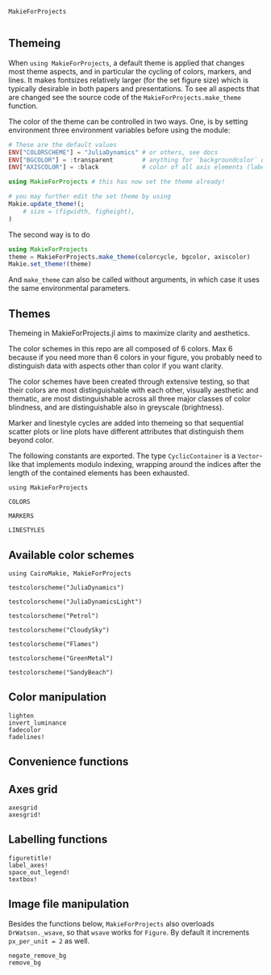 ```@docs
MakieForProjects
```

```@index
```

## Themeing

When `using MakieForProjects`, a default theme is applied that changes
most theme aspects, and in particular the cycling of colors, markers, and lines.
It makes fontsizes relatively larger (for the set figure size) which is typically
desirable in both papers and presentations. To see all aspects that are changed
see the source code of the `MakieForProjects.make_theme` function.

The color of the theme can be controlled in two ways. One, is by setting environment
three environment variables before using the module:

```julia
# These are the default values
ENV["COLORSCHEME"] = "JuliaDynamics" # or others, see docs
ENV["BGCOLOR"] = :transparent        # anything for `backgroundcolor` of Makie
ENV["AXISCOLOR"] = :black            # color of all axis elements (labels, spines, ticks)

using MakieForProjects # this has now set the theme already!

# you may further edit the set theme by using
Makie.update_theme!(;
    # size = (figwidth, figheight),
)
```

The second way is to do
```julia
using MakieForProjects
theme = MakieForProjects.make_theme(colorcycle, bgcolor, axiscolor)
Makie.set_theme!(theme)
```

And `make_theme` can also be called without arguments, in which case it
uses the same environmental parameters.

## Themes

Themeing in MakieForProjects.jl aims to maximize clarity and aesthetics.

The color schemes in this repo are all composed of 6 colors. Max 6 because if you need more than 6 colors in your figure, you probably need to distinguish data with aspects other than color if you want clarity.

The color schemes have been created through extensive testing, so that their colors are most distinguishable with each other,
visually aesthetic and thematic, are most distinguishable across all three major classes
of color blindness, and are distinguishable also in greyscale (brightness).

Marker and linestyle cycles are added into themeing so that sequential scatter plots
or line plots have different attributes that distinguish them beyond color.

The following constants are exported. The type `CyclicContainer` is a `Vector`-like that implements modulo indexing, wrapping around the indices after the length of the contained elements has been exhausted.

```@example MAIN
using MakieForProjects

COLORS
```

```@example MAIN
MARKERS
```

```@example MAIN
LINESTYLES
```

## Available color schemes

```@example MAIN
using CairoMakie, MakieForProjects

testcolorscheme("JuliaDynamics")
```

```@example MAIN
testcolorscheme("JuliaDynamicsLight")
```

```@example MAIN
testcolorscheme("Petrol")
```

```@example MAIN
testcolorscheme("CloudySky")
```

```@example MAIN
testcolorscheme("Flames")
```

```@example MAIN
testcolorscheme("GreenMetal")
```

```@example MAIN
testcolorscheme("SandyBeach")
```

## Color manipulation

```@docs
lighten
invert_luminance
fadecolor
fadelines!
```

## Convenience functions

## Axes grid

```@docs
axesgrid
axesgrid!
```

## Labelling functions

```@docs
figuretitle!
label_axes!
space_out_legend!
textbox!
```

## Image file manipulation

Besides the functions below, `MakieForProjects` also overloads `DrWatson._wsave`,
so that `wsave` works for `Figure`. By default it increments `px_per_unit = 2` as well.

```@docs
negate_remove_bg
remove_bg
```
